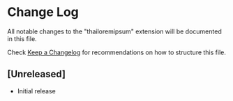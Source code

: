 # Change Log

All notable changes to the "thailoremipsum" extension will be documented in this file.

Check [Keep a Changelog](http://keepachangelog.com/) for recommendations on how to structure this file.

## [Unreleased]

- Initial release